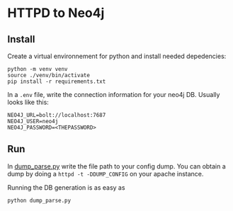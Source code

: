 # HTTPD to Neo4j

## Install

 Create a virtual environnement for python and install needed depedencies:
 ```console
 python -m venv venv
 source ./venv/bin/activate
 pip install -r requirements.txt
 ```

 In a `.env` file, write the connection information for your neo4j DB. Usually looks like this:
```
NEO4J_URL=bolt://localhost:7687
NEO4J_USER=neo4j
NEO4J_PASSWORD=<THEPASSWORD>
```

 ## Run

In [dump_parse.py](dump_parse.py) write the file path to your config dump. You can obtain a dump by doing a `httpd -t -DDUMP_CONFIG` on your apache instance.

Running the DB generation is as easy as
```console
python dump_parse.py
```
 
